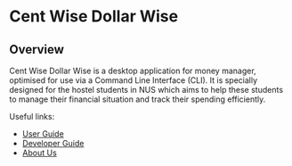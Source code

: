 # Cent Wise Dollar Wise

## Overview
Cent Wise Dollar Wise is a desktop application for money manager, optimised for use via a Command Line Interface (CLI). 
It is specially designed for the hostel students in NUS which aims to help these students to manage their 
financial situation and track their spending efficiently. 

Useful links:
* [User Guide](UserGuide.md)
* [Developer Guide](DeveloperGuide.md)
* [About Us](AboutUs.md)
